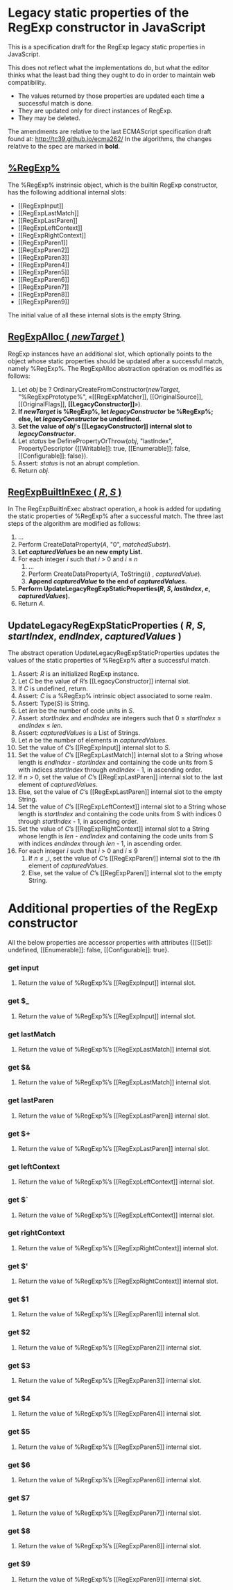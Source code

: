 # Legacy static properties of the RegExp constructor in JavaScript

This is a specification draft for the RegExp legacy static properties in JavaScript.

This does not reflect what the implementations do, but what the editor thinks what the least bad thing they ought to do in order to maintain web compatibility.

* The values returned by those properties are updated each time a successful match is done.
* They are updated only for direct instances of RegExp.
* They may be deleted.


The amendments are relative to the last ECMAScript specification draft found at: http://tc39.github.io/ecma262/
In the algorithms, the changes relative to the spec are marked in **bold**.

## [%RegExp%](http://tc39.github.io/ecma262/#sec-regexp-constructor)

The %RegExp% instrinsic object, which is the builtin RegExp constructor, has the following additional internal slots:

* [[RegExpInput]]
* [[RegExpLastMatch]]
* [[RegExpLastParen]]
* [[RegExpLeftContext]]
* [[RegExpRightContext]]
* [[RegExpParen1]]
* [[RegExpParen2]]
* [[RegExpParen3]]
* [[RegExpParen4]]
* [[RegExpParen5]]
* [[RegExpParen6]]
* [[RegExpParen7]]
* [[RegExpParen8]]
* [[RegExpParen9]]

The initial value of all these internal slots is the empty String.


## [RegExpAlloc ( _newTarget_ )](http://tc39.github.io/ecma262/#sec-regexpalloc)

RegExp instances have an additional slot, which optionally points to the object whose static properties should be updated after a successful match, namely %RegExp%. The RegExpAlloc abstraction opération os modifiés as follows:

1. Let _obj_ be ? OrdinaryCreateFromConstructor(_newTarget_, "%RegExpPrototype%", «[[RegExpMatcher]], [[OriginalSource]], [[OriginalFlags]], **[[LegacyConstructor]]**»).
1. **If _newTarget_ is %RegExp%, let _legacyConstructor_ be %RegExp%; else, let _legacyConstructor_ be __undefined__.**
1. **Set the value of _obj_'s [[LegacyConstructor]] internal slot to _legacyConstructor_.**
2. Let _status_ be DefinePropertyOrThrow(_obj_, "lastIndex", PropertyDescriptor {[[Writable]]: true, [[Enumerable]]: false, [[Configurable]]: false}).
3. Assert: _status_ is not an abrupt completion.
4. Return _obj_.


## [RegExpBuiltInExec ( _R_, _S_ )](http://tc39.github.io/ecma262/#sec-regexpbuiltinexec)

In The RegExpBuiltInExec abstract operation, a hook is added for updating the static properties of %RegExp% after a successful match. The three last steps of the algorithm are modified as follows:

1. ...
1. Perform CreateDataProperty(_A_, "0", _matchedSubstr_).
1. **Let _capturedValues_ be an new empty List.**
1. For each integer _i_ such that _i_ > 0 and _i_ ≤ _n_
    1. ...
    1. Perform CreateDataProperty(_A_, ToString(_i_) , _capturedValue_).
    1. **Append _capturedValue_ to the end of _capturedValues_.** 
1. **Perform UpdateLegacyRegExpStaticProperties(_R_, _S_, _lastIndex_, _e_, _capturedValues_).**
1. Return _A_.



## UpdateLegacyRegExpStaticProperties ( _R_, _S_, _startIndex_, _endIndex_, _capturedValues_ )

The abstract operation UpdateLegacyRegExpStaticProperties updates the values of the static properties of %RegExp% after a successful match.

1. Assert: _R_ is an initialized RegExp instance.
2. Let _C_ be the value of _R_’s [[LegacyConstructor]] internal slot.
1. If _C_ is undefined, return.
1. Assert: _C_ is a %RegExp% intrinsic object associated to some realm.
2. Assert: Type(_S_) is String.
3. Let _len_ be the number of code units in _S_.
4. Assert: _startIndex_ and _endIndex_ are integers such that 0 ≤ _startIndex_ ≤ _endIndex_ ≤ _len_.
5. Assert: _capturedValues_ is a List of Strings.
6. Let _n_ be the number of elements in _capturedValues_.
1. Set the value of _C_’s [[RegExpInput]] internal slot to _S_.
1. Set the value of _C_’s [[RegExpLastMatch]] internal slot to a String whose length is _endIndex_ - _startIndex_ and containing the code units from S with indices _startIndex_ through _endIndex_ - 1, in ascending order.
1. If _n_ > 0, set the value of _C_’s [[RegExpLastParen]] internal slot to the last element of _capturedValues_.
1. Else, set the value of _C_’s [[RegExpLastParen]] internal slot to the empty String.
1. Set the value of _C_’s [[RegExpLeftContext]] internal slot to a String whose length is _startIndex_ and containing the code units from S with indices 0 through _startIndex_ - 1, in ascending order.
1. Set the value of _C_’s [[RegExpRightContext]] internal slot to a String whose length is _len_ - _endIndex_ and containing the code units from S with indices _endIndex_ through _len_ - 1, in ascending order.
1. For each integer _i_ such that _i_ > 0 and _i_ ≤ 9
    1. If _n_ ≤ _i, set the value of _C_’s [[RegExpParen<i>i</i>]] internal slot to the <i>i</i>th element of _capturedValues_.
    1. Else, set the value of _C_’s [[RegExpParen<i>i</i>]] internal slot to the empty String.
    
Additional properties of the RegExp constructor
================================================

All the below properties are accessor properties with attributes {[[Set]]: undefined, [[Enumerable]]: false, [[Configurable]]: true}.

### get input

1. Return the value of %RegExp%’s [[RegExpInput]] internal slot.

### get $_

1. Return the value of %RegExp%’s [[RegExpInput]] internal slot.

### get lastMatch

1. Return the value of %RegExp%’s [[RegExpLastMatch]] internal slot.

### get $&

1. Return the value of %RegExp%’s [[RegExpLastMatch]] internal slot.

### get lastParen

1. Return the value of %RegExp%’s [[RegExpLastParen]] internal slot.

### get $+

1. Return the value of %RegExp%’s [[RegExpLastParen]] internal slot.

### get leftContext

1. Return the value of %RegExp%’s [[RegExpLeftContext]] internal slot.

### get $`

1. Return the value of %RegExp%’s [[RegExpLeftContext]] internal slot.

### get rightContext

1. Return the value of %RegExp%’s [[RegExpRightContext]] internal slot.

### get $'

1. Return the value of %RegExp%’s [[RegExpRightContext]] internal slot.

### get $1

1. Return the value of %RegExp%’s [[RegExpParen1]] internal slot.

### get $2

1. Return the value of %RegExp%’s [[RegExpParen2]] internal slot.

### get $3

1. Return the value of %RegExp%’s [[RegExpParen3]] internal slot.

### get $4

1. Return the value of %RegExp%’s [[RegExpParen4]] internal slot.

### get $5

1. Return the value of %RegExp%’s [[RegExpParen5]] internal slot.

### get $6

1. Return the value of %RegExp%’s [[RegExpParen6]] internal slot.

### get $7

1. Return the value of %RegExp%’s [[RegExpParen7]] internal slot.

### get $8

1. Return the value of %RegExp%’s [[RegExpParen8]] internal slot.

### get $9

1. Return the value of %RegExp%’s [[RegExpParen9]] internal slot.

